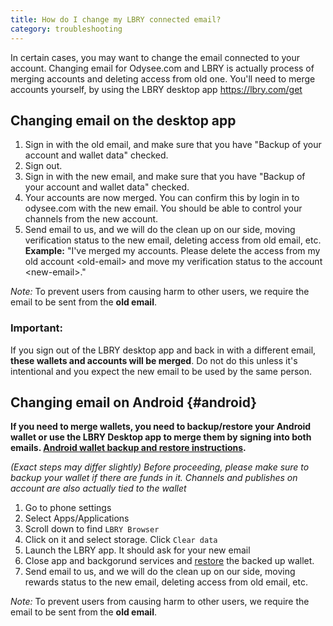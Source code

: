 ```yaml
---
title: How do I change my LBRY connected email?
category: troubleshooting
---
```


In certain cases, you may want to change the email connected to your account. Changing email for Odysee.com and LBRY is actually process of merging accounts and deleting access from old one. You'll need to merge accounts yourself, by using the LBRY desktop app https://lbry.com/get

## Changing email on the desktop app
1. Sign in with the old email, and make sure that you have "Backup of your account and wallet data" checked.
1. Sign out.
1. Sign in with the new email, and make sure that you have "Backup of your account and wallet data" checked.
1. Your accounts are now merged. You can confirm this by login in to odysee.com with the new email. You should be able to control your channels from the new account.
1. Send email to us, and we will do the clean up on our side, moving verification status to the new email, deleting access from old email, etc.  
**Example:** "I've merged my accounts. Please delete the access from my old account \<old-email\> and move my verification status to the account \<new-email\>."

*Note:* To prevent users from causing harm to other users, we require the email to be sent from the **old email**.

### Important:
If you sign out of the LBRY desktop app and back in with a different email, **these wallets and accounts will be merged**. Do not do this unless it's intentional and you expect the new email to be used by the same person.

## Changing email on Android {#android}
**If you need to merge wallets, you need to backup/restore your Android wallet or use the LBRY Desktop app to merge them by signing into both emails. [Android wallet backup and restore instructions](https://lbry.com/faq/how-to-backup-wallet#android).** 

*(Exact steps may differ slightly)*
*Before proceeding, please make sure to backup your wallet if there are funds in it. Channels and publishes on account are also actually tied to the wallet*
1. Go to phone settings
1. Select Apps/Applications
1. Scroll down to find `LBRY Browser`
1. Click on it and select storage. Click `Clear data`
1. Launch the LBRY app. It should ask for your new email
1. Close app and backgorund services and [restore](https://lbry.com/faq/how-to-backup-wallet#android) the backed up wallet.
1. Send email to us, and we will do the clean up on our side, moving rewards status to the new email, deleting access from old email, etc.
  
*Note:* To prevent users from causing harm to other users, we require the email to be sent from the **old email**.
